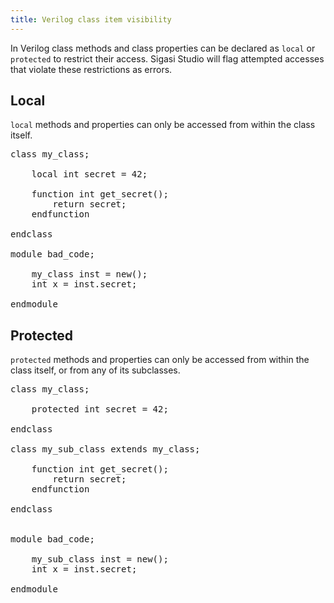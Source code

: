 ```yaml
---
title: Verilog class item visibility
---
```


In Verilog class methods and class properties can be declared as `local` or `protected` to restrict their access. Sigasi Studio will flag attempted accesses that violate these restrictions as errors.

## Local
`local` methods and properties can only be accessed from within the class itself.

<pre>
class my_class;
    
    local int secret = 42;
    
    function int get_secret();
        return <span class="goodcode">secret</span>;
    endfunction
    
endclass

module bad_code;
    
    my_class inst = new();
    int x = inst.<span class="error">secret</span>;
    
endmodule
</pre>

## Protected
`protected` methods and properties can only be accessed from within the class itself, or from any of its subclasses.

<pre>
class my_class;
    
    protected int secret = 42;
    
endclass

class my_sub_class extends my_class;
    
    function int get_secret();
        return <span class="goodcode">secret</span>;
    endfunction
    
endclass


module bad_code;
    
    my_sub_class inst = new();
    int x = inst.<span class="error">secret</span>;
    
endmodule
</pre>

<!-- Not configurable -->
